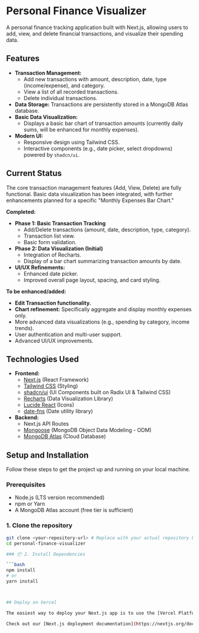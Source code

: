 # Personal Finance Visualizer

A personal finance tracking application built with Next.js, allowing users to add, view, and delete financial transactions, and visualize their spending data.



## Features

-   **Transaction Management:**
    -   Add new transactions with amount, description, date, type (income/expense), and category.
    -   View a list of all recorded transactions.
    -   Delete individual transactions.
-   **Data Storage:** Transactions are persistently stored in a MongoDB Atlas database.
-   **Basic Data Visualization:**
    -   Displays a basic bar chart of transaction amounts (currently daily sums, will be enhanced for monthly expenses).
-   **Modern UI:**
    -   Responsive design using Tailwind CSS.
    -   Interactive components (e.g., date picker, select dropdowns) powered by `shadcn/ui`.

## Current Status

The core transaction management features (Add, View, Delete) are fully functional. Basic data visualization has been integrated, with further enhancements planned for a specific "Monthly Expenses Bar Chart."

**Completed:**
-   **Phase 1: Basic Transaction Tracking**
    -   Add/Delete transactions (amount, date, description, type, category).
    -   Transaction list view.
    -   Basic form validation.
-   **Phase 2: Data Visualization (Initial)**
    -   Integration of Recharts.
    -   Display of a bar chart summarizing transaction amounts by date.
-   **UI/UX Refinements:**
    -   Enhanced date picker.
    -   Improved overall page layout, spacing, and card styling.

**To be enhanced/added:**
-   **Edit Transaction functionality.**
-   **Chart refinement:** Specifically aggregate and display monthly expenses only.
-   More advanced data visualizations (e.g., spending by category, income trends).
-   User authentication and multi-user support.
-   Advanced UI/UX improvements.

## Technologies Used

-   **Frontend:**
    -   [Next.js](https://nextjs.org/) (React Framework)
    -   [Tailwind CSS](https://tailwindcss.com/) (Styling)
    -   [shadcn/ui](https://ui.shadcn.com/) (UI Components built on Radix UI & Tailwind CSS)
    -   [Recharts](https://recharts.org/en-US/) (Data Visualization Library)
    -   [Lucide React](https://lucide.dev/) (Icons)
    -   [date-fns](https://date-fns.org/) (Date utility library)
-   **Backend:**
    -   Next.js API Routes
    -   [Mongoose](https://mongoosejs.com/) (MongoDB Object Data Modeling - ODM)
    -   [MongoDB Atlas](https://www.mongodb.com/atlas) (Cloud Database)

## Setup and Installation

Follow these steps to get the project up and running on your local machine.

### Prerequisites

-   Node.js (LTS version recommended)
-   npm or Yarn
-   A MongoDB Atlas account (free tier is sufficient)

### 1. Clone the repository

```bash
git clone <your-repository-url> # Replace with your actual repository URL if using Git
cd personal-finance-visualizer

### 📦 2. Install Dependencies

```bash
npm install
# or
yarn install



## Deploy on Vercel

The easiest way to deploy your Next.js app is to use the [Vercel Platform](https://vercel.com/new?utm_medium=default-template&filter=next.js&utm_source=create-next-app&utm_campaign=create-next-app-readme) from the creators of Next.js.

Check out our [Next.js deployment documentation](https://nextjs.org/docs/app/building-your-application/deploying) for more details.
